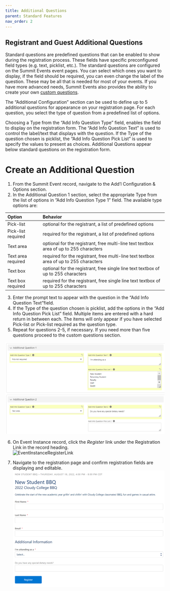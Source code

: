 ```yaml
---
title: Additional Questions
parent: Standard Features
nav_order: 2
---
```


## Registrant and Guest Additional Questions
Standard questions are predefined questions that can be enabled to show during the registration process.  These fields have specific preconfigured field types (e.g. text, picklist, etc.). The standard questions are configured on the Summit Events event pages. You can select which ones you want to display, if the field should be required, you can even change the label of the question. These may be all that is needed for most of your events. If you have more advanced needs, Summit Events also provides the ability to create your own [custom questions](https://sfdo-community-sprints.github.io/summit-events-app-documentation/docs/advanced-features/custom-questions/).

The “Additional Configuration” section can be used to define up to 5 additional questions for appearance on your registration page.  For each question, you select the type of question from a predefined list of options.  

Choosing a Type from the “Add Info Question Type” field, enables the field to display on the registration form.   The “Add Info Question Text” is used to control the label/text that displays with the question.  If the Type of the question chosen is picklist, the “Add Info Question Pick List” is used to specify the values to present as choices.  Additional Questions appear below standard questions on the registration form.

 

# Create an Additional Question

1. From the Summit Event record, navigate to the Add’l Configuration & Options section.  
2. In the Additional Question 1 section, select the appropriate Type from the list of options in ”Add Info Question Type 1” field.
The available type options are:

| Option    | Behavior |
| :---      | :---         |
| Pick-list | optional for the registrant, a list of predefined options |
| Pick-list required | required for the registrant, a list of predefined options |
| Text area | optional for the registrant, free multi-line text textbox area of up to 255 characters |
| Text area required | required for the registrant, free multi-line text textbox area of up to 255 characters |
| Text box | optional for the registrant, free single line text textbox of up to 255 characters |
| Text box required | required for the registrant, free single line text textbox of up to 255 characters |

3. Enter the prompt text to appear with the question in the “Add Info Question Text”field. 
4. If the Type of the question chosen is picklist, add the options in the “Add Info Question Pick List” field.  Multiple items are entered with a hard return in between each.  The items will only appear if you have selected Pick-list or Pick-list required as the question type.
5. Repeat for questions 2-5, if necessary. If you need more than five questions proceed to the custom questions section.

![AdditionalQuestions](images/Additional_Questions_Screen1.png)

6. On Event Instance record,  click the *Register* link under the Registration Link in the record heading.  
![EventInstanceRegisterLink](https://sfdo-community-sprints.github.io/summit-events-app-documentation/docs/Getting-Started/images/CreateBasicEvent_EventInstanceScreen2.png)

9. Navigate to the registration page and confirm registration fields are displaying and editable.  
![RegistrationPage](images/Additional_Questions_Screen2.png)


